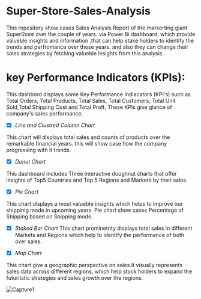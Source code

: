 # **Super-Store-Sales-Analysis**      
   This repository show cases Sales Analysis Report of the markerting giant SuperStore over the couple of years.
via Power Bi dashboard, which provide valueble insights and information ,that can help stake holders to identify the
trends and perfromance over those years. and also they can change their sales strategies by fetching valueble insights from this analysis.


 # key Performance Indicators (KPIs):

This dashbord displays some Key Performance Indiacators (KPI's) such as
Total Orders, Total Products, Total Sales, Total Customers, Total Unit Sold,Total Shipping Cost and Total Proft.
These KPIs give glance of company's sales performance.

- [x] *Line and Clustred Column Chart*

This chart will displays total sales and counts of products over the remarkable financial years.
this will show case how the  company progressing with it trends.

- [x] *Donut Chart*

This dashboard includes Three interactive doughnut charts that offer insights of Top5 Countries and Top 5 Regions and Markers by their sales.
- [x] *Pie Chart*

This chart displays a most valueble insights which helps to improve our shippinig  mode in upcoming years.
Pie chart show cases Percentage of Shipping based on Shipping mode.

- [x] *Staked Bar Chart*
This chart prominetnty displays total sales in different Markets and Regions which help to identify the performance of both over sales.

- [x] *Map Chart*

This chart give a geographic perspective on sales.It visually represents sales data across different regions, which help stock holders to 
expand the futuritstic strategies and sales growth over the regions.


![Capture1](https://github.com/arbalu03/Super-Store-Sales-Analysis/assets/136765506/6222f459-4460-416d-9dc0-0d8731e3e724)
